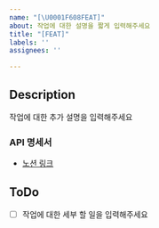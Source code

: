 ```yaml
---
name: "[\U0001F608FEAT]"
about: 작업에 대한 설명을 짧게 입력해주세요
title: "[FEAT]"
labels: ''
assignees: ''

---
```


## Description
작업에 대한 추가 설명을 입력해주세요

###  API 명세서

- [노션 링크]()

## ToDo
- [ ] 작업에 대한 세부 할 일을 입력해주세요

